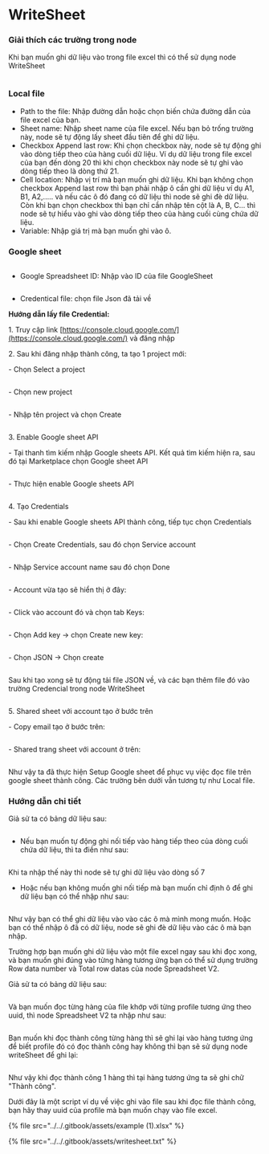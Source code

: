 # WriteSheet

### Giải thích các trường trong node

Khi bạn muốn ghi dữ liệu vào trong file excel thì có thể sử dụng node WriteSheet

<figure><img src="../../.gitbook/assets/image (97) (1).png" alt=""><figcaption></figcaption></figure>

### Local file

* Path to the file: Nhập đường dẫn hoặc chọn biến chứa đường dẫn của file excel của bạn.
* Sheet name: Nhập sheet name của file excel. Nếu bạn bỏ trống trường này, node sẽ tự động lấy sheet đầu tiên để ghi dữ liệu.
* Checkbox Append last row: Khi chọn checkbox này, node sẽ tự động ghi vào dòng tiếp theo của hàng cuối dữ liệu. Ví dụ dữ liệu trong file excel của bạn đến dòng 20 thì khi chọn checkbox này node sẽ tự ghi vào dòng tiếp theo là dòng thứ 21.&#x20;
* Cell location: Nhập vị trí mà bạn muốn ghi dữ liệu. Khi bạn không chọn checkbox Append last row thì bạn phải nhập ô cần ghi dữ liệu ví dụ A1, B1, A2,..... và nếu các ô đó đang có dữ liệu thì node sẽ ghi đè dữ liệu. Còn khi bạn chọn checkbox thì bạn chỉ cần nhập tên cột là A, B, C… thì node sẽ tự hiểu vào ghi vào dòng tiếp theo của hàng cuối  cùng chứa dữ liệu.
* Variable: Nhập giá trị mà bạn muốn ghi vào ô.



### Google sheet

<figure><img src="../../.gitbook/assets/image (98) (1).png" alt=""><figcaption></figcaption></figure>



* Google Spreadsheet ID: Nhập vào ID của file GoogleSheet

<figure><img src="../../.gitbook/assets/image (102) (1).png" alt=""><figcaption></figcaption></figure>



* Credentical file: chọn file Json đã tải về

**Hướng dẫn lấy file Credential:**

1\.      Truy cập link [https://console.cloud.google.com/](https://console.cloud.google.com/)  và đăng nhập

2\.      Sau khi đăng nhập thành công, ta tạo 1 project mới:

\-        Chọn Select a project

<figure><img src="../../.gitbook/assets/image (6) (1) (1) (1) (1) (1) (1) (1) (1) (1) (1) (1).png" alt=""><figcaption></figcaption></figure>

&#x20;

\-        Chọn new project

<figure><img src="../../.gitbook/assets/image (7) (1) (1) (1) (1) (1) (1) (1) (1) (1) (1).png" alt=""><figcaption></figcaption></figure>

\-        Nhập tên project và chọn Create

<figure><img src="../../.gitbook/assets/image (8) (1) (1) (1) (1) (1) (1) (1) (1) (1).png" alt=""><figcaption></figcaption></figure>

3\.      Enable Google sheet API

\-        Tại thanh tìm kiếm nhập Google sheets API. Kết quả tìm kiếm hiện ra, sau đó tại Marketplace chọn Google sheet API

<figure><img src="../../.gitbook/assets/image (9) (1) (1) (1) (1) (1) (1) (1) (1).png" alt=""><figcaption></figcaption></figure>

\-        Thực hiện enable Google sheets API

<figure><img src="../../.gitbook/assets/image (10) (1) (1) (1) (1) (1) (1) (1) (1).png" alt=""><figcaption></figcaption></figure>

&#x20;

4\.      Tạo Credentials

\-        Sau khi enable Google sheets API thành công, tiếp tục chọn Credentials

<figure><img src="../../.gitbook/assets/image (11) (1) (1) (1) (1) (1) (1).png" alt=""><figcaption></figcaption></figure>

&#x20;

\-        Chọn Create Credentials, sau đó chọn Service account

<figure><img src="../../.gitbook/assets/image (12) (1) (1) (1) (1).png" alt=""><figcaption></figcaption></figure>

\-        Nhập Service account name sau đó chọn Done

<figure><img src="../../.gitbook/assets/image (13) (1) (1) (1) (1).png" alt=""><figcaption></figcaption></figure>

\-        Account vừa tạo sẽ hiển thị ở đây:

<figure><img src="../../.gitbook/assets/image (14) (1) (1) (1) (1).png" alt=""><figcaption></figcaption></figure>

\-        Click vào account đó và chọn tab Keys:

<figure><img src="../../.gitbook/assets/image (15) (1) (1) (1) (1).png" alt=""><figcaption></figcaption></figure>

&#x20;

\-        Chọn Add key -> chọn Create new key:

<figure><img src="../../.gitbook/assets/image (16) (1) (1) (1) (1).png" alt=""><figcaption></figcaption></figure>

&#x20;

\-        Chọn JSON -> Chọn create

<figure><img src="../../.gitbook/assets/image (17) (1) (1) (1).png" alt=""><figcaption></figcaption></figure>

&#x20;

Sau khi tạo xong sẽ tự động tải file JSON về, và các bạn thêm file đó vào trường Credencial trong node WriteSheet

<figure><img src="../../.gitbook/assets/image (100) (1).png" alt=""><figcaption></figcaption></figure>

5\.      Shared sheet với account tạo ở bước trên

\-        Copy email tạo ở bước trên:

<figure><img src="../../.gitbook/assets/image (19) (1) (1) (1).png" alt=""><figcaption></figcaption></figure>

&#x20;

\-        Shared trang sheet với account ở trên:

<figure><img src="../../.gitbook/assets/image (20) (1) (1) (1).png" alt=""><figcaption></figcaption></figure>

&#x20;

Như vậy ta đã thực hiện Setup Google sheet để phục vụ việc đọc file trên google sheet thành công. Các trường bên dưới vẫn tương tự như Local file.

### Hướng dẫn chi tiết

Giả sử ta có bảng dữ liệu sau:

<figure><img src="../../.gitbook/assets/image (45) (1) (1).png" alt=""><figcaption></figcaption></figure>

* Nếu bạn muốn tự động ghi nối tiếp vào hàng tiếp theo của dòng cuối chứa dữ liệu, thì ta điền như sau:&#x20;

<figure><img src="../../.gitbook/assets/image (46) (1) (1).png" alt=""><figcaption></figcaption></figure>

Khi ta nhập thế này thì node sẽ tự ghi dữ liệu vào dòng số 7

* Hoặc nếu bạn không muốn ghi nối tiếp mà bạn muốn chỉ định ô để ghi dữ liệu bạn có thể nhập như sau:

<figure><img src="../../.gitbook/assets/image (47) (1).png" alt=""><figcaption></figcaption></figure>

Như vậy bạn có thể ghi dữ liệu vào vào các ô mà mình mong muốn. Hoặc bạn có thể nhập ô đã có dữ liệu, node sẽ ghi đè dữ liệu vào các ô mà bạn nhập.

Trường hợp bạn muốn ghi dữ liệu vào một file excel ngay sau khi đọc xong, và bạn muốn ghi đúng vào từng hàng tương ứng bạn có thể sử dụng trường Row data number và Total row datas của node Spreadsheet V2.

Giả sử ta có bảng dữ liệu sau:&#x20;

<figure><img src="../../.gitbook/assets/image (48) (1).png" alt=""><figcaption></figcaption></figure>

Và bạn muốn đọc từng hàng của file khớp với từng profile tương ứng theo uuid, thì node Spreadsheet V2 ta nhập như sau:&#x20;

<figure><img src="../../.gitbook/assets/image (49) (1).png" alt=""><figcaption></figcaption></figure>

Bạn muốn khi đọc thành công từng hàng thì sẽ ghi lại vào hàng tương ứng để biết profile đó có đọc thành công hay không thì bạn sẽ sử dụng node writeSheet để ghi lại:

<figure><img src="../../.gitbook/assets/image (50) (1).png" alt=""><figcaption></figcaption></figure>

Như vậy khi đọc thành công 1 hàng thì tại hàng tương ứng ta sẽ ghi chữ "Thành công".

Dưới đây là một script ví dụ về việc ghi vào file sau khi đọc file thành công, bạn hãy thay uuid của profile mà bạn muốn chạy vào file excel.

{% file src="../../.gitbook/assets/example (1).xlsx" %}

{% file src="../../.gitbook/assets/writesheet.txt" %}
